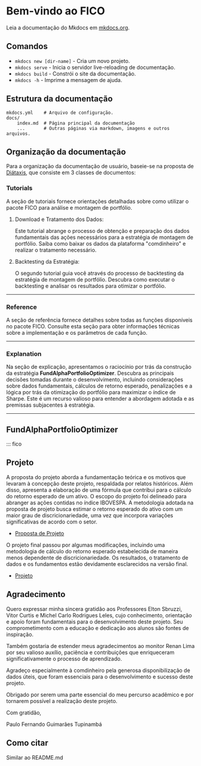 # Bem-vindo ao FICO

Leia a documentação do Mkdocs em [mkdocs.org](https://www.mkdocs.org).

## Comandos

* `mkdocs new [dir-name]` - Cria um novo projeto.
* `mkdocs serve` - Inicia o servidor live-reloading de documentação.
* `mkdocs build` - Constrói o site da documentação.
* `mkdocs -h` - Imprime a mensagem de ajuda.

## Estrutura da documentação

    mkdocs.yml    # Arquivo de configuração.
    docs/
        index.md  # Página principal da documentação
        ...       # Outras páginas via markdown, imagens e outros arquivos.

## Organização da documentação

Para a organização da documentação de usuário, baseie-se na proposta de
[Diátaxis](https://diataxis.fr/), que consiste em 3 classes de documentos:


### Tutorials

A seção de tutoriais fornece orientações detalhadas sobre como utilizar o pacote FICO para análise e montagem de portfólio.

1. Download e Tratamento dos Dados:

   Este tutorial abrange o processo de obtenção e preparação dos dados fundamentais das ações necessários para a estratégia de montagem de portfólio. Saiba como baixar os dados da plataforma "comdinheiro" e realizar o tratamento necessário.

2. Backtesting da Estratégia:

   O segundo tutorial guia você através do processo de backtesting da estratégia de montagem de portfólio. Descubra como executar o backtesting e analisar os resultados para otimizar o portfólio.



---



### Reference

A seção de referência fornece detalhes sobre todas as funções disponíveis no pacote FICO. Consulte esta seção para obter informações técnicas sobre a implementação e os parâmetros de cada função.

---

### Explanation

Na seção de explicação, apresentamos o raciocínio por trás da construção da estratégia **FundAlphaPortfolioOptimizer**. Descubra as principais decisões tomadas durante o desenvolvimento, incluindo considerações sobre dados fundamentais, cálculos de retorno esperado, penalizações e a lógica por trás da otimização do portfólio para maximizar o índice de Sharpe. Este é um recurso valioso para entender a abordagem adotada e as premissas subjacentes à estratégia.

---


## FundAlphaPortfolioOptimizer

::: fico


## Projeto

A proposta do projeto aborda a fundamentação teórica e os motivos que levaram à concepção deste projeto, respaldada por relatos históricos. Além disso, apresenta a elaboração de uma fórmula que contribui para o cálculo do retorno esperado de um ativo. O escopo do projeto foi delineado para abranger as ações contidas no índice IBOVESPA. A metodologia adotada na proposta de projeto busca estimar o retorno esperado do ativo com um maior grau de discricionariedade, uma vez que incorpora variações significativas de acordo com o setor.

- [Proposta de Projeto](arquivos/PO245___Proposta_de_Projeto.pdf)

O projeto final passou por algumas modificações, incluindo uma metodologia de cálculo do retorno esperado estabelecida de maneira menos dependente de discricionariedade. Os resultados, o tratamento de dados e os fundamentos estão devidamente esclarecidos na versão final.

- [Projeto](arquivos/PO245___Versão_Final.pdf)


## Agradecimento

Quero expressar minha sincera gratidão aos Professores Elton Sbruzzi, Vitor Curtis e Michel Carlo Rodrigues Leles, cujo conhecimento, orientação e apoio foram fundamentais para o desenvolvimento deste projeto. Seu comprometimento com a educação e dedicação aos alunos são fontes de inspiração.

Também gostaria de estender meus agradecimentos ao monitor Renan Lima por seu valioso auxílio, paciência e contribuições que enriqueceram significativamente o processo de aprendizado.

Agradeço especialmente à comdinheiro pela generosa disponibilização de dados úteis, que foram essenciais para o desenvolvimento e sucesso deste projeto.

Obrigado por serem uma parte essencial do meu percurso acadêmico e por tornarem possível a realização deste projeto.

Com gratidão,

Paulo Fernando Guimarães Tupinambá


## Como citar

Similar ao README.md
